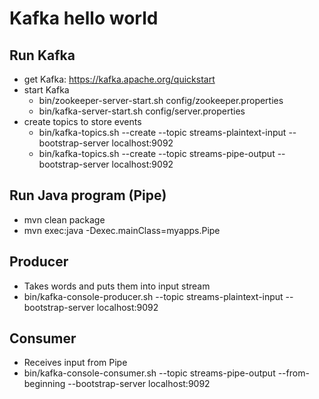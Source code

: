 # Kafka hello world

## Run Kafka
- get Kafka: https://kafka.apache.org/quickstart
- start Kafka
    - bin/zookeeper-server-start.sh config/zookeeper.properties
    - bin/kafka-server-start.sh config/server.properties
- create topics to store events
    - bin/kafka-topics.sh --create --topic streams-plaintext-input --bootstrap-server localhost:9092
    - bin/kafka-topics.sh --create --topic streams-pipe-output --bootstrap-server localhost:9092

## Run Java program (Pipe)
- mvn clean package
- mvn exec:java -Dexec.mainClass=myapps.Pipe

## Producer
- Takes words and puts them into input stream
-  bin/kafka-console-producer.sh --topic streams-plaintext-input --bootstrap-server localhost:9092

## Consumer
- Receives input from Pipe
- bin/kafka-console-consumer.sh --topic streams-pipe-output --from-beginning --bootstrap-server localhost:9092
